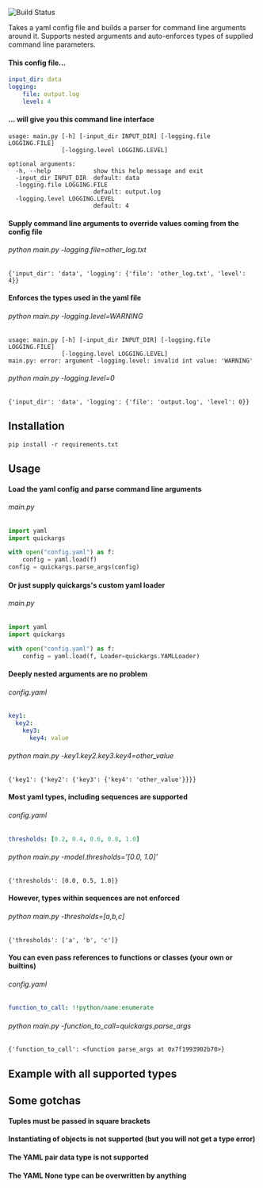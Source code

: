 ![Build Status](https://travis-ci.org/krasch/yaml_argparse.svg)

Takes a yaml config file and builds a parser for command line arguments around it. Supports nested arguments and
auto-enforces types of supplied command line parameters.

#### This config file...

```yaml
input_dir: data
logging:
    file: output.log
    level: 4
```

#### ... will give you this command line interface

```
usage: main.py [-h] [-input_dir INPUT_DIR] [-logging.file LOGGING.FILE]
               [-logging.level LOGGING.LEVEL]

optional arguments:
  -h, --help            show this help message and exit
  -input_dir INPUT_DIR  default: data
  -logging.file LOGGING.FILE
                        default: output.log
  -logging.level LOGGING.LEVEL
                        default: 4
```

#### Supply command line arguments to override values coming from the config file

###### python main.py -logging.file=other_log.txt

```
{'input_dir': 'data', 'logging': {'file': 'other_log.txt', 'level': 4}}
```

#### Enforces the types used in the yaml file

###### python main.py -logging.level=WARNING

```
usage: main.py [-h] [-input_dir INPUT_DIR] [-logging.file LOGGING.FILE]
               [-logging.level LOGGING.LEVEL]
main.py: error: argument -logging.level: invalid int value: 'WARNING'
```

###### python main.py -logging.level=0

```
{'input_dir': 'data', 'logging': {'file': 'output.log', 'level': 0}}
```
## Installation

```
pip install -r requirements.txt
```

## Usage

#### Load the yaml config and parse command line arguments

###### main.py

```python
import yaml
import quickargs

with open("config.yaml") as f:
    config = yaml.load(f)
config = quickargs.parse_args(config)
```

#### Or just supply quickargs's custom yaml loader

###### main.py

```python
import yaml
import quickargs

with open("config.yaml") as f:
    config = yaml.load(f, Loader=quickargs.YAMLLoader)
```


#### Deeply nested arguments are no problem

###### config.yaml

```yaml
key1:
  key2:
    key3:
      key4: value
```

###### python main.py -key1.key2.key3.key4=other_value

```
{'key1': {'key2': {'key3': {'key4': 'other_value'}}}}
```


#### Most yaml types, including sequences are supported

###### config.yaml

```yaml
thresholds: [0.2, 0.4, 0.6, 0.8, 1.0]
```

###### python main.py -model.thresholds='[0.0, 1.0]'

```
{'thresholds': [0.0, 0.5, 1.0]}
```

#### However, types within sequences are not enforced

###### python main.py -thresholds=[a,b,c]

```
{'thresholds': ['a', 'b', 'c']}
```

#### You can even pass references to functions or classes (your own or builtins)

###### config.yaml

```yaml
function_to_call: !!python/name:enumerate
```

###### python main.py -function_to_call=quickargs.parse_args
```
{'function_to_call': <function parse_args at 0x7f1993902b70>}
```

## Example with all supported types


## Some gotchas

#### Tuples must be passed in square brackets

#### Instantiating of objects is not supported (but you will not get a type error)

#### The YAML pair data type is not supported

#### The YAML None type can be overwritten by anything